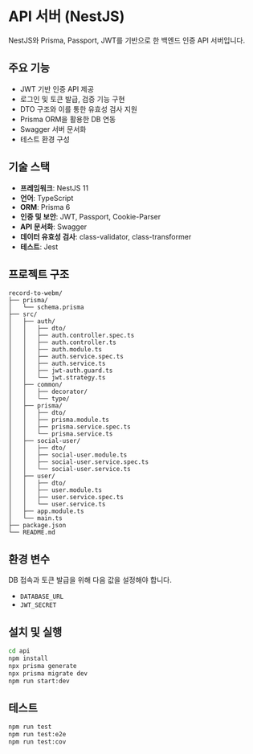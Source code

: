 # API 서버 (NestJS)

NestJS와 Prisma, Passport, JWT를 기반으로 한 백엔드 인증 API 서버입니다.

## 주요 기능

- JWT 기반 인증 API 제공
- 로그인 및 토큰 발급, 검증 기능 구현
- DTO 구조와 이를 통한 유효성 검사 지원
- Prisma ORM을 활용한 DB 연동
- Swagger 서버 문서화
- 테스트 환경 구성

## 기술 스택

- **프레임워크**: NestJS 11
- **언어**: TypeScript
- **ORM**: Prisma 6
- **인증 및 보안**: JWT, Passport, Cookie-Parser
- **API 문서화**: Swagger
- **데이터 유효성 검사**: class-validator, class-transformer
- **테스트**: Jest

## 프로젝트 구조

```
record-to-webm/
├── prisma/
│   └── schema.prisma
├── src/
│   ├── auth/
│   │   ├── dto/
│   │   ├── auth.controller.spec.ts
│   │   ├── auth.controller.ts
│   │   ├── auth.module.ts
│   │   ├── auth.service.spec.ts
│   │   ├── auth.service.ts
│   │   ├── jwt-auth.guard.ts
│   │   └── jwt.strategy.ts
│   ├── common/
│   │   ├── decorator/
│   │   └── type/
│   ├── prisma/
│   │   ├── dto/
│   │   ├── prisma.module.ts
│   │   ├── prisma.service.spec.ts
│   │   └── prisma.service.ts
│   ├── social-user/
│   │   ├── dto/
│   │   ├── social-user.module.ts
│   │   ├── social-user.service.spec.ts
│   │   └── social-user.service.ts
│   ├── user/
│   │   ├── dto/
│   │   ├── user.module.ts
│   │   ├── user.service.spec.ts
│   │   └── user.service.ts
│   ├── app.module.ts
│   └── main.ts
├── package.json
└── README.md
```

## 환경 변수

DB 접속과 토큰 발급을 위해 다음 값을 설정해야 합니다.

- `DATABASE_URL`
- `JWT_SECRET`

## 설치 및 실행

```bash
cd api
npm install
npx prisma generate
npx prisma migrate dev
npm run start:dev
```

## 테스트

```bash
npm run test
npm run test:e2e
npm run test:cov
```
